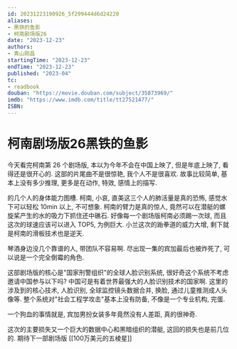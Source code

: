 ```yaml
---
id: 20231223190926_5f299444d6d24220
aliases:
- 黑铁的鱼影
- 柯南剧场版26
date: "2023-12-23"
authors:
- 青山刚昌
startingTime: "2023-12-23"
endTime: "2023-12-23"
published: "2023-04"
tc:
- readbook
douban: "https://movie.douban.com/subject/35873969/"
imdb: "https://www.imdb.com/title/tt27521477/"
ISBN: 
---
```


# 柯南剧场版26黑铁的鱼影

今天看完柯南第 26 个剧场版, 本以为今年不会在中国上映了, 但是年底上映了, 看得还是很开心的.
这部的片尾曲不是很惊艳, 我个人不是很喜欢.
故事比较简单, 基本上没有多少推理, 更多是在动作, 特效, 感情上的描写.

的几个人的身体能力图槽.
柯南, 小哀, 直美这三个人的肺活量是真的恐怖, 感觉水下可以轻松 10min 以上, 不可想象.
柯南的臂力是真的惊人, 竟然可以在潜艇的螺旋桨产生的水的吸力下抓住还中礁石.
好像每一个剧场版柯南必须踢一次球, 而且这次的球速应该可以进入 TOP5, 为例巨大.
小兰这次的跆拳道的威力大增, 剩下就是柯南的滑板技术也是逆天.

琴酒身边没几个靠谱的人, 带团队不容易啊.
尽出现一集的宾加最后也被炸死了, 可以说是一个完全倒霉的角色.

这部剧场版的核心是"国家刑警组织"的全球人脸识别系统, 很好奇这个系统不考虑邀请中国参与以下吗? 中国可是有着世界最强大的人脸识别技术的国家啊.
这里的涉及到的核心技术, 人脸识别, 全球监控镜头数据合并, 换脸, 通过儿童推测成人头像等.
整个系统对"社会工程学攻击"基本上没有防备, 不像是一个专业机构, 完蛋.

一个狗血的事情就是, 宾加男扮女装多年竟然没有人差距, 真的很神奇.

这次的主要损失又一个巨大的数据中心和黑暗组织的潜艇, 这回的损失也是前几位的.
期待下一部剧场版 [[100万美元的五棱星]]